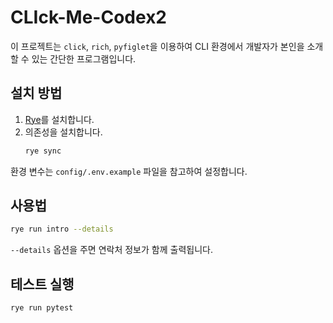 # CLIck-Me-Codex2

이 프로젝트는 `click`, `rich`, `pyfiglet`을 이용하여 CLI 환경에서 개발자가 본인을 소개할 수 있는 간단한 프로그램입니다.

## 설치 방법
1. [Rye](https://github.com/astral-sh/rye)를 설치합니다.
2. 의존성을 설치합니다.
   ```bash
   rye sync
   ```

환경 변수는 `config/.env.example` 파일을 참고하여 설정합니다.

## 사용법
```bash
rye run intro --details
```
`--details` 옵션을 주면 연락처 정보가 함께 출력됩니다.

## 테스트 실행
```bash
rye run pytest
```
